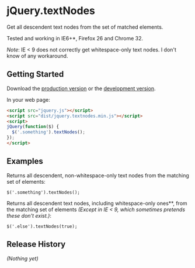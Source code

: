 # jQuery.textNodes

Get all descendent text nodes from the set of matched elements.

Tested and working in IE6+*, Firefox 26 and Chrome 32.

_Note_: IE < 9 does not correctly get whitespace-only text nodes. I don't know of any workaround.

## Getting Started
Download the [production version][min] or the [development version][max].

[min]: https://raw.github.com/yougov/jquery.textnodes/master/dist/jquery.textnodes.min.js
[max]: https://raw.github.com/yougov/jquery.textnodes/master/dist/jquery.textnodes.js

In your web page:

```html
<script src="jquery.js"></script>
<script src="dist/jquery.textnodes.min.js"></script>
<script>
jQuery(function($) {
  $('.something').textNodes();
});
</script>
```

## Examples
Returns all descendent, non-whitespace-only text nodes from the matching
set of elements:
```
$('.something').textNodes();
```

Returns all descendent text nodes, including whitespace-only ones**, from
the matching set of elements _(Except in IE < 9, which sometimes pretends these don't exist.)_:
```
$('.else').textNodes(true);
```

## Release History
_(Nothing yet)_
